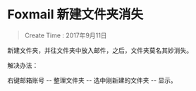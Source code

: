
# Foxmail 新建文件夹消失

> Create Time : 2017年9月11日 

新建文件夹，并往文件夹中放入邮件，之后，文件夹莫名其妙消失。

解决办法：

右键邮箱账号 -- 整理文件夹 -- 选中刚新建的文件夹 -- 显示。